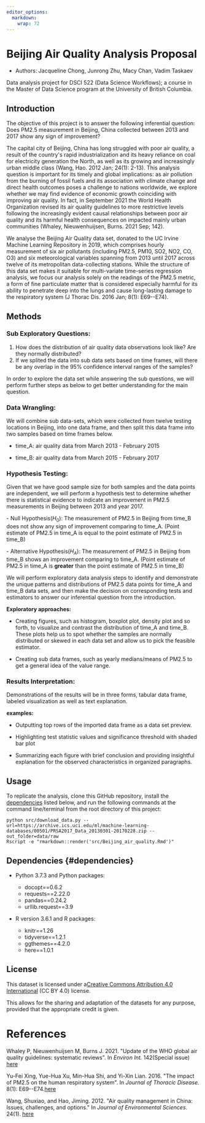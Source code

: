 ```yaml
---
editor_options: 
  markdown: 
    wrap: 72
---
```


# Beijing Air Quality Analysis Proposal

-   Authors: Jacqueline Chong, Junrong Zhu, Macy Chan, Vadim Taskaev

Data analysis project for DSCI 522 (Data Science Workflows); a course in
the Master of Data Science program at the University of British
Columbia.

## Introduction

The objective of this project is to answer the following inferential
question: Does PM2.5 measurement in Beijing, China collected between
2013 and 2017 show any sign of improvement?

The capital city of Beijing, China has long struggled with poor air
quality, a result of the country's rapid industrialization and its heavy
reliance on coal for electricity generation the North, as well as its
growing and increasingly urban middle class (Wang, Hao. 2012 Jan; 24(1):
2-13). This analysis question is important for its timely and global
implications: as air pollution from the burning of fossil fuels and its
association with climate change and direct health outcomes poses a
challenge to nations worldwide, we explore whether we may find evidence
of economic growth coinciding with improving air quality. In fact, in
September 2021 the World Health Organization revised its air quality
guidelines to more restrictive levels following the increasingly evident
causal relationships between poor air quality and its harmful health
consequences on impacted mainly urban communities (Whaley,
Nieuwenhuijsen, Burns. 2021 Sep; 142).

We analyse the Beijing Air Quality data set, donated to the UC Irvine
Machine Learning Repository in 2019, which comprises hourly measurement
of six air pollutants (including PM2.5, PM10, SO2, NO2, CO, O3) and six
meteorological variables spanning from 2013 until 2017 across twelve of
its metropolitan data-collecting stations. While the structure of this
data set makes it suitable for multi-variate time-series regression
analysis, we focus our analysis solely on the readings of the PM2.5
metric, a form of fine particulate matter that is considered especially
harmful for its ability to penetrate deep into the lungs and cause
long-lasting damage to the respiratory system (J Thorac Dis. 2016 Jan;
8(1): E69--E74).

## Methods

### Sub Exploratory Questions:

1.  How does the distribution of air quality data observations look
    like? Are they normally distributed?
2.  If we splited the data into sub data sets based on time frames, will
    there be any overlap in the 95% confidence interval ranges of the
    samples?

In order to explore the data set while answering the sub questions, we
will perform further steps as below to get better understanding for the
main question.

### **Data Wrangling:**

We will combine sub data-sets, which were collected from twelve testing
locations in Beijing, into one data frame, and then split this data
frame into two samples based on time frames below.

-   time_A: air quality data from March 2013 - February 2015

-   time_B: air quality data from March 2015 - February 2017

### **Hypothesis Testing:**

Given that we have good sample size for both samples and the data points
are independent, we will perform a hypothesis test to determine whether
there is statistical evidence to indicate an improvement in PM2.5
measurements in Beijing between 2013 and year 2017.

\- Null Hypothesis($H_0$): The measurement of PM2.5 in Beijing from
time_B does not show any sign of improvement comparing to time_A. (Point
estimate of PM2.5 in time_A is equal to the point estimate of PM2.5 in
time_B)

\- Alternative Hypothesis($H_A$): The measurement of PM2.5 in Beijing
from time_B shows an improvement comparing to time_A. (Point estimate of
PM2.5 in time_A is **greater** than the point estimate of PM2.5 in
time_B)

We will perform exploratory data analysis steps to identify and
demonstrate the unique patterns and distributions of PM2.5 data points
for time_A and time_B data sets, and then make the decision on
corresponding tests and estimators to answer our inferential question
from the introduction.

**Exploratory approaches:**

-   Creating figures, such as histogram, boxplot plot, density plot and
    so forth, to visualize and contrast the distribution of time_A and
    time_B. These plots help us to spot whether the samples are normally
    distributed or skewed in each data set and allow us to pick the
    feasible estimator.

-   Creating sub data frames, such as yearly medians/means of PM2.5 to
    get a general idea of the value range.

### **Results Interpretation:**

Demonstrations of the results will be in three forms, tabular data
frame, labeled visualization as well as text explanation.

**examples:**

-   Outputting top rows of the imported data frame as a data set
    preview.

-   Highlighting test statistic values and significance threshold with
    shaded bar plot

-   Summarizing each figure with brief conclusion and providing
    insightful explanation for the observed characteristics in organized
    paragraphs.

## Usage

To replicate the analysis, clone this GitHub repository, install the
[dependencies](#dependencies) listed below, and run the following
commands at the command line/terminal from the root directory of this
project:

    python src/download_data.py --url=https://archive.ics.uci.edu/ml/machine-learning-databases/00501/PRSA2017_Data_20130301-20170228.zip --out_folder=data/raw
    Rscript -e "rmarkdown::render('src/Beijing_air_quality.Rmd')"

## Dependencies {#dependencies}

-   Python 3.7.3 and Python packages:

    -   docopt==0.6.2
    -   requests==2.22.0
    -   pandas==0.24.2
    -   urllib.request==3.9

-   R version 3.6.1 and R packages:

    -   knitr==1.26
    -   tidyverse==1.2.1
    -   ggthemes==4.2.0
    -   here==1.0.1

## License

This dataset is licensed under a[Creative Commons Attribution 4.0
International](https://creativecommons.org/licenses/by/4.0/legalcode) (CC
BY 4.0) license.

This allows for the sharing and adaptation of the datasets for any
purpose, provided that the appropriate credit is given.

# References

Whaley P, Nieuwenhuijsen M, Burns J. 2021. "Update of the WHO global air
quality guidelines: systematic reviews". In *Environ Int.* 142(Special
issue)
[here](https://www.sciencedirect.com/journal/environment-international/special-issue/10MTC4W8FXJ)

Yu-Fei Xing, Yue-Hua Xu, Min-Hua Shi, and Yi-Xin Lian. 2016. "The impact
of PM2.5 on the human respiratory system". In *Journal of Thoracic
Disease.* 8(1):
E69--E74.[here](https://www.ncbi.nlm.nih.gov/pmc/articles/PMC4740125/)

Wang, Shuxiao, and Hao, Jiming. 2012. "Air quality management in China:
Issues, challenges, and options." In *Journal of Environmental
Sciences*. 24(1).
[here](https://www.sciencedirect.com/science/article/abs/pii/S1001074211607249)
